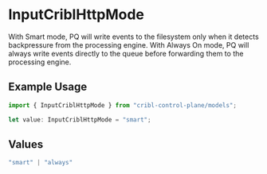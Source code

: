 # InputCriblHttpMode

With Smart mode, PQ will write events to the filesystem only when it detects backpressure from the processing engine. With Always On mode, PQ will always write events directly to the queue before forwarding them to the processing engine.

## Example Usage

```typescript
import { InputCriblHttpMode } from "cribl-control-plane/models";

let value: InputCriblHttpMode = "smart";
```

## Values

```typescript
"smart" | "always"
```